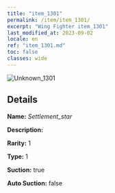 ```yaml
---
title: "item_1301"
permalink: /item/item_1301/
excerpt: "Wing Fighter item_1301"
last_modified_at: 2023-09-02
locale: en
ref: "item_1301.md"
toc: false
classes: wide
---
```



 ![Unknown_1301](/images/item/Settlement_star_p.png)



## Details

 **Name:** *Settlement_star* 

 **Description:** 

 **Rarity:** 1 

 **Type:** 1 

 **Suction:** true 

 **Auto Suction:** false 


